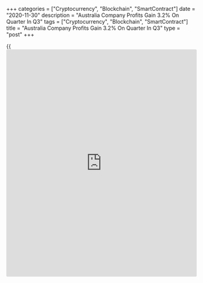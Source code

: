 +++
categories = ["Cryptocurrency", "Blockchain", "SmartContract"]
date = "2020-11-30"
description = "Australia Company Profits Gain 3.2% On Quarter In Q3"
tags = ["Cryptocurrency", "Blockchain", "SmartContract"]
title = "Australia Company Profits Gain 3.2% On Quarter In Q3"
type = "post"
+++

{{<iframe id="large-banner" src="https://www.bounty.group/#slide=13.0" width="100%" height="600" scrolling="no" style="border: 0px solid rgb(216, 221, 230); border-radius: 3px;">}}

Company profits in Australia were up a seasonally adjusted 3.2 percent
on quarter in the third quarter of 2020, the Australian Bureau of
Statistics said on Monday.

That was shy of expectations for a gain of 4.5 percent following the 15
percent spike in September. Profits were up 18.6 percent on year.

Business inventories were down 0.5 percent on quarter, beating
expectations for a fall of 0.7 percent following the 3.0 percent decline
in the three months prior. Inventories were down 4.6 percent on year.

Manufacturing sales were up 4.3 percent on quarter and down 1.6 percent
on year, while wholesale sales gained 3.8 percent on quarter and lost
1.8 percent on year.

Wages and salaries rose 2.4 percent on quarter and 0.4 percent on year.

For comments and feedback [contact](https://www.playgroundfx.com/contact/): editorial@rtt[news](https://www.letsplayfx.com/blog/forex-news-website/).com

[Economic News][1]

 **What parts of the world are seeing the best (and worst) economic
performances lately? Click[here][2] to check out our [Econ Scorecard][2]
and find out! See up-to-the-moment [ranking](https://www.playgroundfx.com/blog/crypto-exchange-ranking/)s for the best and worst
performers in [GDP][3], [unemployment rate][4], [inflation][5] and much
more.**

   1. www.rtt[news](https://www.letsplayfx.com/blog/forex-news-website/).com/Content/EconomicNews.aspx
   2. www.rtt[news](https://www.letsplayfx.com/blog/forex-news-website/).com/economic-scorecard/world-rank/PPI/highest-performance.aspx
   3. www.rtt[news](https://www.letsplayfx.com/blog/forex-news-website/).com/economic-scorecard/world-rank/GDP/highest-performance.aspx
   4. www.rtt[news](https://www.letsplayfx.com/blog/forex-news-website/).com/economic-scorecard/world-rank/unemployment-rate/lowest-performance.aspx
   5. www.rtt[news](https://www.letsplayfx.com/blog/forex-news-website/).com/economic-scorecard/world-rank/CPI/highest-performance.aspx